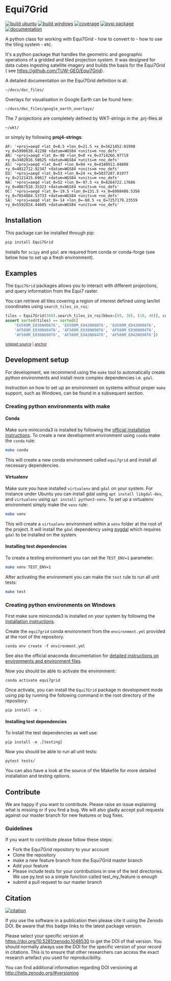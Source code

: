 # Equi7Grid

[![build ubuntu](https://github.com/TUW-GEO/Equi7Grid/workflows/ubuntu/badge.svg)](https://github.com/TUW-GEO/Equi7Grid/actions/workflows/ubuntu.yml)
[![build windows](https://github.com/TUW-GEO/Equi7Grid/workflows/windows/badge.svg)](https://github.com/TUW-GEO/Equi7Grid/actions/workflows/windows.yml)
[![coverage](https://coveralls.io/repos/github/TUW-GEO/Equi7Grid/badge.svg?branch=master)](https://coveralls.io/github/TUW-GEO/Equi7Grid?branch=master)
[![pypi package](https://badge.fury.io/py/Equi7Grid.svg)](https://badge.fury.io/py/Equi7Grid)
[![documentation](https://readthedocs.org/projects/equi7grid/badge/?version=latest)](https://equi7grid.readthedocs.io/)

A python class for working with Equi7Grid - how to convert to - how to use the tiling system - etc.

It's a python package that handles the geometric and geographic operations of a gridded and tiled projection system.
It was designed for data cubes ingesting satellite imagery and builds the basis for the Equi7Grid (
see https://github.com/TUW-GEO/Equi7Grid).

A detailed documentation on the Equi7Grid definition is at:

`~/docs/doc_files/`

Overlays for visualisation in Google Earth can be found here:

`~/docs/doc_files/google_earth_overlays/`

The 7 projections are completely defined by WKT-strings in the .prj-files at

`~/wkt/`

or simply by following **proj4-strings**:

```
AF: '+proj=aeqd +lat_0=8.5 +lon_0=21.5 +x_0=5621452.01998 +y_0=5990638.42298 +datum=WGS84 +units=m +no_defs'
AN: '+proj=aeqd +lat_0=-90 +lon_0=0 +x_0=3714266.97719 +y_0=3402016.50625 +datum=WGS84 +units=m +no_defs'
AS: '+proj=aeqd +lat_0=47 +lon_0=94 +x_0=4340913.84808 +y_0=4812712.92347 +datum=WGS84 +units=m +no_defs'
EU: '+proj=aeqd +lat_0=53 +lon_0=24 +x_0=5837287.81977 +y_0=2121415.69617 +datum=WGS84 +units=m +no_defs'
NA: '+proj=aeqd +lat_0=52 +lon_0=-97.5 +x_0=8264722.17686 +y_0=4867518.35323 +datum=WGS84 +units=m +no_defs'
OC: '+proj=aeqd +lat_0=-19.5 +lon_0=131.5 +x_0=6988408.5356 +y_0=7654884.53733 +datum=WGS84 +units=m +no_defs'
SA: '+proj=aeqd +lat_0=-14 +lon_0=-60.5 +x_0=7257179.23559 +y_0=5592024.44605 +datum=WGS84 +units=m +no_defs'
```

## Installation

This package can be installed through pip:

```bash
pip install Equi7Grid
```

Installs for `scipy` and `gdal` are required from conda or conda-forge (see below how to set up a fresh environment).

## Examples

The `Equi7Grid` packages allows you to interact with different projections, and query information from the Equi7 raster.

You can retrieve all tiles covering a region of interest defined using lan/lot coordinates using `search_tiles_in_roi`:

<!-- snippet: search-tiles-in-lon-lat-roi -->
<a id='snippet-search-tiles-in-lon-lat-roi'></a>
```py
tiles = Equi7Grid(500).search_tiles_in_roi(bbox=[(0, 30), (10, 40)], coverland=True)
assert sorted(tiles) == sorted([
    'EU500M_E036N006T6', 'EU500M_E042N000T6', 'EU500M_E042N006T6',
    'AF500M_E030N084T6', 'AF500M_E030N090T6', 'AF500M_E036N084T6',
    'AF500M_E036N090T6', 'AF500M_E042N084T6', 'AF500M_E042N090T6'])
```
<sup><a href='/tests/test_equi7grid.py#L327-L333' title='Snippet source file'>snippet source</a> | <a href='#snippet-search-tiles-in-lon-lat-roi' title='Start of snippet'>anchor</a></sup>
<!-- endSnippet -->

## Development setup

For development, we recommend using the `make` tool to automatically create python environments and install more complex
dependencies i.e. `gdal`.

Instruction on how to set up an environment on systems without proper `make` support, such as Windows, can be found in a
subsequent section.

### Creating python environments with make

#### Conda

Make sure miniconda3 is installed by following
the [official installation instructions](https://conda.io/projects/conda/en/stable/user-guide/install/index.html).
To create a new development environment using `conda` make the `conda` rule:

```bash
make conda
```

This will create a new conda environment called `equi7grid` and install all necessary dependencies.

#### Virtualenv

Make sure you have installed `virtualenv` and `gdal` on your system.
For instance under Ubuntu you can install gdal using ``apt install libgdal-dev``, and `virtualenv`
using ``apt install python3-venv``.
To set up a virtualenv environment simply make the `venv` rule:

```bash
make venv
```

This will create a `virtualenv` environment within a `venv` folder at the root of the project.
It will install the `gdal` dependency using [pygdal](https://pypi.org/project/pygdal/) which requires `gdal` to be
installed on the system.

#### Installing test dependencies

To create a testing environment you can set the `TEST_ENV=1` parameter:

```bash
make venv TEST_ENV=1
```

After activating the environment you can make the `test` rule to run all unit tests:

```bash
make test
```

### Creating python environments on Windows

First make sure miniconda3 is installed on your system by following
the [installation instructions](https://conda.io/projects/conda/en/stable/user-guide/install/index.html).

Create the `equi7grid` conda environment from the `environment.yml` provided at the root of the repository.

```
conda env create -f environment.yml
```

See also the official anaconda documentation
for [detailed instructions on environments and environment files](https://conda.io/projects/conda/en/latest/user-guide/tasks/manage-environments.html).

Now you should be able to activate the environment:

```
conda activate equi7grid
```

Once activate, you can install the `Equi7Grid` package in development mode using pip by running the following command in
the root directory of the repository:

```
pip install -e .
```

#### Installing test dependencies

To install the test dependencies as well use:

```
pip install -e .[testing]
```

Now you should be able to run all unit tests:

```
pytest tests/
```

You can also have a look at the source of the Makefile for more detailed installation and testing options.

## Contribute

We are happy if you want to contribute. Please raise an issue explaining what
is missing or if you find a bug. We will also gladly accept pull requests
against our master branch for new features or bug fixes.

### Guidelines

If you want to contribute please follow these steps:

- Fork the Equi7Grid repository to your account
- Clone the repository
- make a new feature branch from the Equi7Grid master branch
- Add your feature
- Please include tests for your contributions in one of the test directories.
  We use py.test so a simple function called test_my_feature is enough
- submit a pull request to our master branch

## Citation

[![citation](https://zenodo.org/badge/DOI/10.5281/zenodo.1048530.svg)](https://doi.org/10.5281/zenodo.1048530)

If you use the software in a publication then please cite it using the Zenodo DOI.
Be aware that this badge links to the latest package version.

Please select your specific version at https://doi.org/10.5281/zenodo.1048530 to get the DOI of that version.
You should normally always use the DOI for the specific version of your record in citations.
This is to ensure that other researchers can access the exact research artefact you used for reproducibility.

You can find additional information regarding DOI versioning at http://help.zenodo.org/#versioning